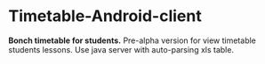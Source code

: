 # Timetable-Android-client
**Bonch timetable for students.**
Pre-alpha version for view timetable students lessons.
Use java server with auto-parsing xls table.
